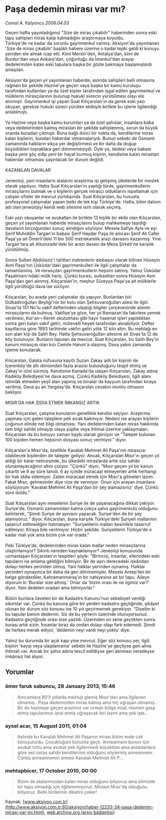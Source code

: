 # Paşa dedemin mirası var mı?

*Cemal A. Kalyoncu 2006.04.03*

<div class="news-detail-text-todays">
 <div>
 </div>
 <div>
 </div>
 <div id="newsSpot">
  <font class="detail-spot">
   Geçen hafta yayınladığımız "Size de miras çıkabilir" haberinden sonra eski tapu sahipleri miras kalıp kalmadığını araştırmaya koyuldu.
  </font>
 </div>
 <div id="newsText">
  <font class="detail-text">
   Türkiye'de ne kadar da sorunlu gayrimenkul varmış. Aksiyon'da yayımlanan 'Size de miras çıkabilir' başlıklı habere üzerine o kadar tepki geldi ki konuyu yeniden ele almak icap etti. Kimi Mersin'den, Antalya'dan, kimi de Burdur'dan veya Ankara'dan, çoğunluğu da İstanbul'dan arayıp dedelerinden kalan eski tapulara başka bir gözle bakmaya başlamışlardı anlaşılan.
   <br/>
   <br/>
   Aksiyon'da geçen yıl yayımlanan haberde, aslında sahipleri belli olmasına rağmen bir şekilde Hazine'ye geçen veya başka bir kamu kuruluşu tarafından kullanılan ya da özel kişiler tarafından işgal edilen gayrimenkul ve mülklerin mirasçılarının bulunup hukukî sürecin yürütülmesi olayı ele alınmıştı. Gayrimenkul işi yapan Suat Kılıçarslan'ın da gerek eski yazı okuyan, gerekse hukuki süreci yürüten ekibiyle birlikte bu işlerle ilgilendiği anlatılmıştı.
   <br/>
   <br/>
   Ya Hazine veya başka kamu kurumları ya da özel şahıslar, insanlara baba veya dedelerinden kalmış mirasları bir şekilde sahiplenmiş, sorun da büyük oranda buradan çıkmıştı. Buna bağlı ikinci bir nokta da, kendilerine miras kalan kişilerin, bundan haberdar olmamalarıydı. Bunun sebebi de Osmanlı zamanında halkların sıkça yer değiştirmesi ve bir daha da doğup büyüdükleri topraklara geri dönmemesiydi. Öyle ya, dedesi veya babası başka yere göç edip yeni bir hayat kurmuş kişinin, kendisine kalan mirastan haberdar olmaması şaşırılacak bir durum değildi.
   <br/>
   <br/>
   KAZANILAN DAVALAR
   <br/>
   <br/>
   Jeneoloji, yani insanların atalarını araştırma işi gelişmiş ülkelerde bir meslek olarak yapılıyor. Hatta Suat Kılıçarslan'ın yaptığı türde, gayrimenkullerin mirasçılarını bulmak ve o kişilerin gerçek mirasçı olduklarını ispatlamak için çalışan ofisler de mevcut yurtdışında. Suat Kılıçarslan, bu hususta profesyonel çalışmalar yapan belki de tek kişi Türkiye'de. Hatta, bilim dalının adı olan jeneolojiyi kendi web sitesine isim olarak seçmiş.
   <br/>
   <br/>
   Eski yazı okuyanlar ve avukatları ile birlikte 13 kişilik bir ekibi olan Kılıçarslan, geçen yıl yayımlanan haberde mirasçılarını bulup mahkemeye taşıdığı davaların birçoğundan sonuç alındığını söylüyor. Mesela Safiye Ayla ve eşi Şerif Muhiddin Targan'ın babası Şerif Haydar Paşa ile amcası Şerif Ali Cafer Paşa'ya ait Ömerli'deki 11 bin 500 metrekarelik arazi davasını kazanmış. Yine Targan'lara ait Altunizade'deki bir arazi davası da Mesa Şirketi'ne karşılık yürütülmüş.
   <br/>
   <br/>
   Sonra Sultan Abdülaziz'i tahttan indirenlerin elebaşısı olarak bilinen Hüseyin Avni Paşa'nın Üsküdar'daki gayrimenkulleri ile ilgili çalışmalar da tamamlanmış. Ve mirasçıları gayrimenkullerin hepsini satmış. Yalnız Üsküdar Paşalimanı'ndaki mülk hariç. Çünkü burası, suikasttan sonra Hüseyin Avni Paşa'dan geri alınmış. Kılıçarslan'ın, meşhur Süreyya Paşa'ya ait mülklerle ilgili yürüttüğü dava ise sürüyor.
   <br/>
   <br/>
   Kılıçarslan, bu arada yeni çalışmalar da yapıyor. Bunlardan biri Dülkadiroğulları Beyliği'nin bir kolu olan Şehsuvaroğulları ailesi ile ilgili. Sivas'ta 151 No'lu vakıf defterinden ulaştığı bilgiler çerçevesinde ailenin mirasçılarını da bulmuş. Vakfiye'ye göre, her yıl Ramazan'da fakirlere yemek verilmesi, Kur'an-ı Kerim okutulması gibi hayır hasenat işleri yapıldıktan sonra geri kalan vakıf geliri, mütevelli heyeti tarafından alınabiliyor. Defter kayıtlarına göre 1893 tarihinde vakfın geliri yıllık 12 kilo altın. Bu meblağı en son alan kişi de Salih Bey. Hatta Şehsuvaroğulları ailesine ait Sivas'ta 12 de köy bulunuyor. Bunların tapuları da mevcut. Suat Kılıçarslan, bu Salih Bey'in kanuni mirasçısı olan kızı Cemile Hanım'a ulaşmış. Dava yakın zamanda işleme konulacak.
   <br/>
   <br/>
   Kılıçarslan, Galata nüfusuna kayıtlı Suzan Zakay adlı bir kişinin de İçerenköy'de altı dönümden fazla arazisi bulunduğunu tespit etmiş ve Zakay'ın izini sürmüş. Kendisine Kanada'da ulaşan Kılıçarslan, Zakay adına Kadıköy Belediyesi'ne dava açmış. Çünkü Kadıköy Belediyesi, ilgili alanı istimlâk etmeden yeşil alan yapmış ve binalar da kayyum tarafından kiraya verilmiş. Dava şu an Yargıtay'da. Kılıçarslan cevabın olumlu olmasını bekliyor.
   <br/>
   <br/>
   MISIR'DA HAK İDDİA ETMEK İMKANSIZ ARTIK
   <br/>
   <br/>
   Suat Kılıçarslan, çalışma konularını genellikle kendisi seçiyor. Araştırma yapması için gelen taleplere pek sıcak bakmıyor. Nedeni ise arayan kişilerin çoğunun elinde net bilgi olmaması. Yani dedelerinden kalan miras hakkında tam bilgi sahibi olmayıp olaya şüphe veya ihtimal üzerine yaklaşmaları. Kılıçarslan da bu konuyu zaman kaybı olarak görüyor ve "Talepte bulunan 100 kişiden hemen hepsinin dosyası sonuç vermiyor." diyor.
   <br/>
   <br/>
   Kılıçarslan'a Mısır'da, özellikle Kavalalı Mehmet Ali Paşa'nın mirasçısı olabilecek kişilerden de talepler geliyor. Ancak, Kılıçarslan Mısır'ın geçen yıl aldığı bir karar neticesinde, bu ülkedeki miraslarda artık söz sahibi olunamayacağının altını çiziyor. "Çünkü" diyor, "Mısır geçen yıl bir kanun çıkarttı ve 6 ay süre tanıdı. 6 ay içinde müracaat etmeyenler artık herhangi bir hak iddia edemiyor. Zaten müracaat etmek için Mısır'a gitmeleri lazım. Fakat Mısır, gelmesinler diye vize de vermiyor. Onun için arayan insanlara söylüyorum 'Kavalalı Mehmet Ali Paşa'dan bir şey alamazsınız' diye. Çünkü süre doldu."
   <br/>
   <br/>
   Suat Kılıçarslan aynı meselenin Suriye ile de yaşanacağına dikkat çekiyor. Suriye'de, Osmanlı zamanından kalma çokça şahıs gayrimenkulü olduğunu belirterek, "Şimdi Suriye de aynısını yapacak. Suriye'den de bir şey alamıyoruz." diyor. Kılıçarslan, buna karşılık Türkiye'deki Suriyeli mallarının tasarruf edilmediğini hatırlatıyor: "Suriyelilerin malları kesinlikle tasarruf edilmiyor. Kiraya bile verilmiyor. Hiçbir şekilde. Suriyelilerin Türkiye'de o kadar malı yok ama bizim çok var orada."
   <br/>
   <br/>
   Peki Türkiye'de, dedelerinden miras kalan mallar neden mirasçılarına ulaştırılamıyor? Sıkıntı nereden kaynaklanıyor? Jeneoloji konusunda uzmanlaşan Kılıçarslan'ın tespitleri şöyle: "Birincisi, insanlar, ellerindeki eski tapuların ne anlama geldiğini bilmiyor. Bir de aşırı derecedeki iskândan dolayı herkes yerinden olmuş. Yani halklar yerinden oynamış. Halklar yerinden oynayınca bir daha da geri dönmemişler. Mesela Antep'ten bir belge gönderdiler, Kahramanmaraş'ın bir nahiyesine ait bir tapu. Aileye diyorum ki 'Buralar size aitmiş.' Onlar da 'bizim orası ile ne ilgimiz var?' diyor. Yani dedeleri oradan ama bilmiyorlar."
   <br/>
   <br/>
   Bütün bunlara ilaveten bir de Kadastro Kanunu'nun sebebiyet verdiği sıkıntılar var. Çünkü bu kanuna göre bir yerden kadastro geçtiğinde, şikâyet olunan bir durum söz konusu ise 10 yılı geçirmemek gerekiyor. "Diyelim ki bu tapular benim dedemin. Siz de bu yerlerin üzerinde oturuyorsunuz. Kadastro geçtiğinde orası size yazıldı. Üzerinden on sene geçtikten sonra burası artık sizin. İnsanlar biraz da ondan dolayı olayı fark edemedi. Şimdi de herkes merak ediyor, 'dedemin neyi vardı neyi yoktu' diye.
   <br/>
   <br/>
   Yalnız bu durumda bir açık kapı yine mevcut. Eğer söz konusu yer, ilgili kişinin 'kayıp veya ulaşılamama' sebebi ile Hazine'ye geçtiyse geri alma ihtimali var. Ancak bir şahıs adına tescil edildiyse geri alınması neredeyse imkânsız hal alıyor.
   <br/>
  </font>
 </div>
 <div>
 </div>
 <div>
 </div>
</div>


## Yorumlar

### ömer faruk sabuncu, 28 January 2013, 15:46
> Amcamlara 80'li yıllarda mektup glemiş Mısır'dan ama ilgilenen olmamış.. Paşa dedemizden miras kalmış ama hiç uğraşan olmamış.. Bir de hazineye geçen arazimiz var orman bölge müd. resmen gasp etmiş tapularımızı iptal etmiş uğraşacak biri lazım ama yok işte..

### aysel acar, 15 August 2011, 01:04
> Aslında bu Kavalalı Mehmet Ali Paşanın mirası bizim evde çok konuşulurdu. Çocukluğum bununla geçti. Anneannem bunun için avukat tuttu ama avukat pek ilgilenmedi küçüktüm ama anlatılanlara göre asıl miras sahibi kendilerinin olduğunu söylermiş anneannem. Çünkü anneannemin annesi Kavalalı Mehmet Ali P...

### mehtapbicer, 17 October 2010, 00:00
> Bizim de atalarımızdan kalan miras olduğunu biliyoruz ama elimizde  bir tapu olmadığı için ilğilenemiyoruz. Mirasın Mısır'da olduğunu biliyoruz. Belki birilerinin dikatini çeker!

Kaynak: [www.aksiyon.com.tr](http://www.aksiyon.com.tr:80/aksiyon/haber-12233-34-pasa-dedemin-mirasi-var-mi.html), [web.archive.org (arşiv bağlantısı)](http://web.archive.org/web/20130729164207/http://www.aksiyon.com.tr:80/aksiyon/haber-12233-34-pasa-dedemin-mirasi-var-mi.html)
